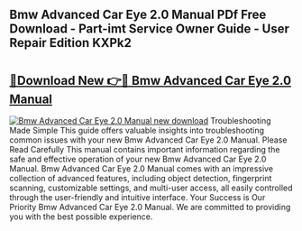 ## Bmw Advanced Car Eye 2.0 Manual PDf Free Download - Part-imt Service Owner Guide - User Repair Edition KXPk2

# <h2><a href="http://bc33949.oget.top/?id=Bmw+Advanced+Car+Eye+2.0+Manual">🔗Download New 👉🔴 Bmw Advanced Car Eye 2.0 Manual</a></h2>

[![Bmw Advanced Car Eye 2.0 Manual new download](https://i.imgur.com/5g1atiW.png)](http://bc33949.oget.top/?id=Bmw+Advanced+Car+Eye+2.0+Manual)
Troubleshooting Made Simple This guide offers valuable insights into troubleshooting common issues with your new Bmw Advanced Car Eye 2.0 Manual. Please Read Carefully This manual contains important information regarding the safe and effective operation of your new Bmw Advanced Car Eye 2.0 Manual. Bmw Advanced Car Eye 2.0 Manual comes with an impressive collection of advanced features, including object detection, fingerprint scanning, customizable settings, and multi-user access, all easily controlled through the user-friendly and intuitive interface. Your Success is Our Priority Bmw Advanced Car Eye 2.0 Manual. We are committed to providing you with the best possible experience.
